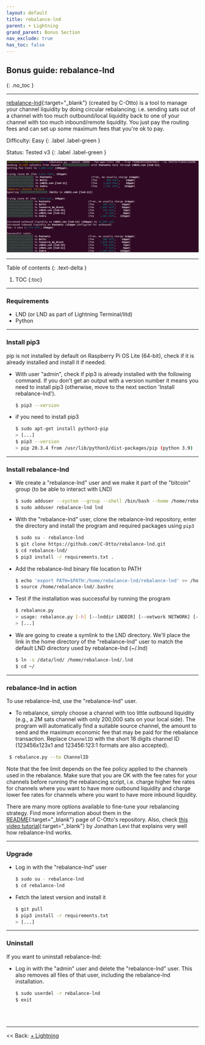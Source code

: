 ```yaml
---
layout: default
title: rebalance-lnd
parent: + Lightning
grand_parent: Bonus Section
nav_exclude: true
has_toc: false
---
```


## Bonus guide: rebalance-lnd
{: .no_toc }

---

[rebalance-lnd](https://github.com/C-Otto/rebalance-lnd){:target="_blank"}  (created by C-Otto) is a tool to manage your channel liquidity by doing circular rebalancing; i.e. sending sats out of a channel with too much outbound/local liquidity back to one of your channel with too much inbound/remote liquidity.
You just pay the routing fees and can set up some maximum fees that you're ok to pay.

Difficulty: Easy
{: .label .label-green }

Status: Tested v3
{: .label .label-green }

![rebalance-lnd illustration](../../../images/rebalance-lnd-illustration.png)

---

Table of contents
{: .text-delta }

1. TOC
{:toc}

---

### Requirements

* LND (or LND as part of Lightning Terminal/litd)
* Python

---

### Install pip3

pip is not installed by default on Raspberry Pi OS Lite (64-bit), check if it is already installed and install it if needed.

* With user "admin", check if pip3 is already installed with the following command. If you don't get an output with a version number it means you need to install pip3 (otherwise, move to the next section 'Install rebalance-lnd').
  ```sh
  $ pip3 --version
  ```

* if you need to install pip3

  ```sh
  $ sudo apt-get install python3-pip
  > [...]
  $ pip3 --version
  > pip 20.3.4 from /usr/lib/python3/dist-packages/pip (python 3.9)
  ```

---

### Install rebalance-lnd

* We create a "rebalance-lnd" user and we make it part of the "bitcoin" group (to be able to interact with LND)

  ```sh
  $ sudo adduser --system --group --shell /bin/bash --home /home/rebalance-lnd rebalance-lnd
  $ sudo adduser rebalance-lnd lnd
  ```

* With the "rebalance-lnd" user, clone the rebalance-lnd repository, enter the directory and install the program and required packages using `pip3`

  ```sh
  $ sudo su - rebalance-lnd
  $ git clone https://github.com/C-Otto/rebalance-lnd.git
  $ cd rebalance-lnd/
  $ pip3 install -r requirements.txt .
  ```

* Add the rebalance-lnd binary file location to PATH

  ```sh
  $ echo 'export PATH=$PATH:/home/rebalance-lnd/rebalance-lnd' >> /home/rebalance-lnd/.bashrc
  $ source /home/rebalance-lnd/.bashrc
  ```

* Test if the installation was successful by running the program

  ```sh
  $ rebalance.py
  > usage: rebalance.py [-h] [--lnddir LNDDIR] [--network NETWORK] [--grpc GRPC]
  > [...]
  ```

* We are going to create a symlink to the LND directory. We'll place the link in the home directory of the "rebalance-lnd" user to match the default LND directory used by rebalance-lnd (~/.lnd)

  ```sh
  $ ln -s /data/lnd/ /home/rebalance-lnd/.lnd
  $ cd ~/
  ```

---

### rebalance-lnd in action

To use rebalance-lnd, use the "rebalance-lnd" user.

* To rebalance, simply choose a channel with too little outbound liquidity (e.g., a 2M sats channel with only 200,000 sats on your local side). The program will automatically find a suitable source channel, the amount to send and the maximum economic fee that may be paid for the rebalance transaction. Replace `ChannelID` with the short 18 digits channel ID (123456x123x1 and 123456:123:1 formats are also accepted).

 ```sh
  $ rebalance.py --to ChannelID
  ```

Note that the fee limit depends on the fee policy applied to the channels used in the rebalance. Make sure that you are OK with the fee rates for your channels before running the rebalancing script, i.e. charge higher fee rates for channels where you want to have more outbound liquidity and charge lower fee rates for channels where you want to have more inbound liquidity.

There are many more options available to fine-tune your rebalancing strategy. Find more information about them in the [README](https://github.com/C-Otto/rebalance-lnd){:target="_blank"} page of C-Otto's repository. Also, check [this video tutorial](https://youtu.be/0r3Th42zfDk?t=779){:target="_blank"} by Jonathan Levi that explains very well how rebalance-lnd works.

---

### Upgrade

* Log in with the "rebalance-lnd" user

  ```sh
  $ sudo su - rebalance-lnd
  $ cd rebalance-lnd
  ```

* Fetch the latest version and install it

  ```sh
  $ git pull
  $ pip3 install -r requirements.txt
  > [...]
  ```

---

### Uninstall

If you want to uninstall rebalance-lnd:

* Log in with the "admin" user and delete the "rebalance-lnd" user. This also removes all files of that user, including the rebalance-lnd installation.

  ```sh
  $ sudo userdel -r rebalance-lnd
  $ exit
  ```

<br /><br />

---

<< Back: [+ Lightning](index.md)
